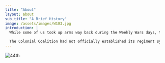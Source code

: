 ```yaml
---
title: "About"
layout: about
sub_title: "A Brief History"
image: /assets/images/W103.jpg
introduction: |
  While some of us took up arms way back during the Weekly Wars days, the majority of our founding group first fought during the continental-wide conflict of War 44.

  The Colonial Coalition had not officially established its regiment system at the time, as that was codified with the outbreak of War 71 when the deteriorating weather demanded a strengthened command system. At that time, we filed for a regiment, taking the provisional name of the 177th Logistics Division. During War 81 we were renamed to the 44th Velian Legionnaires to better reflect upon our roots.
---
```


![44th](/assets/images/44th.png)
